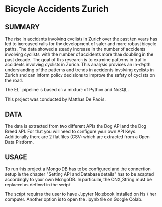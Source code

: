 # Bicycle Accidents Zurich

## SUMMARY
The rise in accidents involving cyclists in Zurich over the past ten years has led to increased calls for the development of safer and more robust bicycle paths. The data showed a steady increase in the number of accidents involving cyclists, with the number of accidents more than doubling in the past decade.
The goal of this research is to examine patterns in traffic accidents involving cyclists in Zurich.
This analysis provides an in-depth understanding of the patterns and trends in accidents involving cyclists in Zurich and can inform policy decisions to improve the safety of cyclists on the road.

The ELT pipeline is based on a mixture of Python and NoSQL.

This project was conducted by Matthas De Paolis.

## DATA
The data is extracted from two different APIs the Dog API and the Dog Breed API. For that you will need to configure your own API Keys. Additionally there are 2 flat files (CSV) which are extracted from a Open Data Platform.

## USAGE
To run this project a Mongo DB has to be configured and the connection setup in the chapter "Setting API and Database details" has to be adapted accordingly to your own MongoDB. In particular, the CNX_String must be replaced as defined in the script.

The script requires the user to have Jupyter Notebook installed on his / her computer. Another option is to open the .ipynb file on Google Colab.
